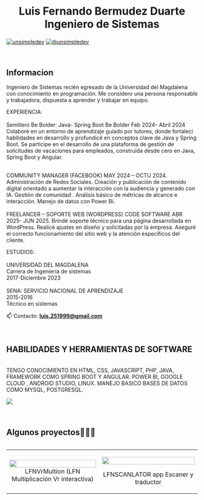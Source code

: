 <h1 align="center">Luis Fernando Bermudez Duarte <br> Ingeniero de Sistemas
 </h1> 



<p align="left">
<a href="https://www.linkedin.com/in/luis-bermudez0110110001100110/" target="blank"><img align="center" src="https://img.shields.io/badge/LinkedIn-0077B5?style=for-the-badge&logo=linkedin&logoColor=white" alt="unsimpledev"/></a>
<a href = "mailto:luis.251999@gmail.com" target="blank"><img align="center" src="https://img.shields.io/badge/Gmail-D14836?style=for-the-badge&logo=gmail&logoColor=white" alt="@unsimpledev"  /></a>
  </p>
<br>
<h2>Informacion</h2>
<!--Intro start-->

<p align="left">
Ingeniero de Sistemas recién egresado de la Universidad del Magdalena con conocimiento en programación.
  Me considero una persona responsable y trabajadora, dispuesta a aprender y trabajar en equipo.

  EXPERIENCIA: <br><br>
  Semillero Be Bolder: Java- Spring Boot
Be Bolder Feb 2024- Abril 2024
Colaboré en un entorno de aprendizaje guiado por
tutores, donde fortalecí habilidades en desarrollo
y profundicé en conceptos clave de Java y Spring
Boot. Se participe en el desarrollo de una
plataforma de gestión de solicitudes de
vacaciones para empleados, construida desde cero
en Java, Spring Boot y Angular.<br><br>

COMMUNITY MANAGER (FACEBOOK) MAY 2024 –
OCTU 2024.
Administración de Redes Sociales. Creación y
publicación de contenido digital orientado a aumentar
la interacción con la audiencia y generado con IA.
Gestión de comunidad . Análisis básico de métricas de
alcance e interacción. Manejo de datos con Power Bi.<br><br>
FREELANCER – SOPORTE WEB (WORDPRESS)
CODE SOFTWARE ABR 2025- JUN 2025.
Brindé soporte técnico para una página desarrollada
en WordPress. Realicé ajustes en diseño y solicitadas
por la empresa. Aseguré el correcto funcionamiento del
sitio web y la atención específicos del cliente.


ESTUDIOS: <br><br>
UNIVERSIDAD DEL MAGDALENA <br>
Carrera de Ingeniería de sistemas <br>
2017-Diciembre 2023 <br> <br>
SENA: SERVICIO NACIONAL DE APRENDIZAJE <br>
2015-2016 <br>
Técnico en sistemas <br>


📫 Contacto: **luis.251999@gmail.com**
<!--Intro end-->
  </p>
<br>

<h2 >HABILIDADES Y HERRAMIENTAS DE SOFTWARE</h2><br>
TENGO CONOCIMIENTO EN HTML, CSS,
JAVASCRIPT, PHP, JAVA, FRAMEWORK COMO
SPRING BOOT Y ANGULAR. POWER BI, GOOGLE
CLOUD , ANDROID STUDIO, LINUX. MANEJO
BASICO BASES DE DATOS COMO MYSQL,
POSTGRESQL.
<!--tech stack icons-->
<p align="left">
  <a href="https://skillicons.dev">
    <img src="https://skillicons.dev/icons?i=androidstudio,java,php,spring,angular,css,html,js,mysql,postgres,github,postman,linux,line=12" />
    
  </a>
</p>
<br>
<!-------------------------->
<div id="proyectos">
<h2 >Algunos proyectos👨🏻‍💻</h2>

<table align="left" >
<tr border="none">
  <td width="25%" align="center">
    <p align="center">
     <a href="https://bloque10.unimagdalena.edu.co/lfnvrmultion-lfn-multiplicacion-vr-interactiva/" title="Go to Source">
        <img align="center" width=100% src="https://bloque10.unimagdalena.edu.co/wp-content/uploads/2024/10/image-6-1536x792.png"    /></a> LFNVrMultion (LFN Multiplicación Vr interactiva)
      </p>
    <p align="center">
      
           
</td>
<td width="25%" align="center">
    <p align="center">
     <a href="https://mega.nz/folder/Lg9XlYAT#9riS0gPyFxbSAmcEiWSq8g" title="Go to Source">
        <img align="center" width=100% src="https://drive.google.com/file/d/10Kzdy9rSysE2rDFj_ah_q-w8x7zVS6XI/view?usp=sharing"  /></a>
      </p>
    <p align="center">
       <a href="https://mega.nz/folder/Lg9XlYAT#9riS0gPyFxbSAmcEiWSq8g" title="Go to Source">
        </a> LFNSCANLATOR app Escaner y traductor
      </p>   
</td>
  

  
</tr>
</table>
  </div>
<br>
<br><br>
<br>
<br><br><br>
<br><br>

<!------------------------->





</p>        
<!--- stats (end) -->

